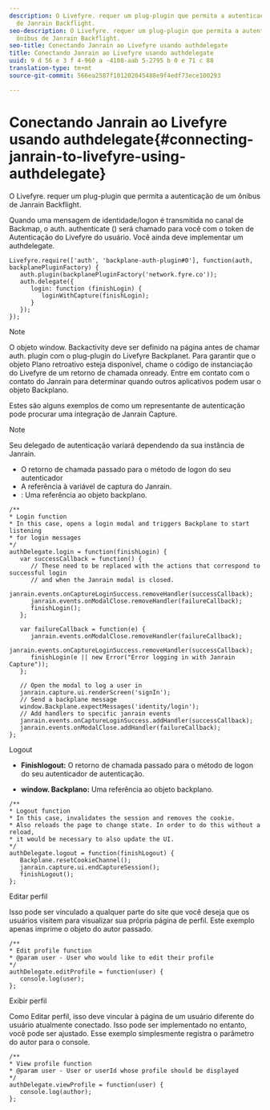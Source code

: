 ```yaml
---
description: O Livefyre. requer um plug-plugin que permita a autenticação de um ônibus
  de Janrain Backflight.
seo-description: O Livefyre. requer um plug-plugin que permita a autenticação de um
  ônibus de Janrain Backflight.
seo-title: Conectando Janrain ao Livefyre usando authdelegate
title: Conectando Janrain ao Livefyre usando authdelegate
uuid: 9 d 56 e 3 f 4-960 a -4108-aab 5-2795 b 0 e 71 c 88
translation-type: tm+mt
source-git-commit: 566ea2587f101202045488e9f4edf73ece100293

---
```



# Conectando Janrain ao Livefyre usando authdelegate{#connecting-janrain-to-livefyre-using-authdelegate}

O Livefyre. requer um plug-plugin que permita a autenticação de um ônibus de Janrain Backflight.

Quando uma mensagem de identidade/logon é transmitida no canal de Backmap, o auth. authenticate () será chamado para você com o token de Autenticação do Livefyre do usuário. Você ainda deve implementar um authdelegate.

```
Livefyre.require(['auth', 'backplane-auth-plugin#0'], function(auth, backplanePluginFactory) { 
   auth.plugin(backplanePluginFactory('network.fyre.co')); 
   auth.delegate({ 
      login: function (finishLogin) { 
         loginWithCapture(finishLogin); 
      } 
   }); 
});
```

>[!NOTE]
>
>O objeto window. Backactivity deve ser definido na página antes de chamar auth. plugin com o plug-plugin do Livefyre Backplanet. Para garantir que o objeto Plano retroativo esteja disponível, chame o código de instanciação do Livefyre de um retorno de chamada onready. Entre em contato com o contato do Janrain para determinar quando outros aplicativos podem usar o objeto Backplano.

Estes são alguns exemplos de como um representante de autenticação pode procurar uma integração de Janrain Capture.

>[!NOTE]
>
>Seu delegado de autenticação variará dependendo da sua instância de Janrain.

<!--Hannah: Mystery stray bullet found here. Please check against source. -Bob -->

* O retorno de chamada passado para o método de logon do seu autenticador
* A referência à variável de captura do Janrain.
* : Uma referência ao objeto backplano.

```
/** 
* Login function 
* In this case, opens a login modal and triggers Backplane to start listening 
* for login messages 
*/ 
authDelegate.login = function(finishLogin) { 
   var successCallback = function() { 
      // These need to be replaced with the actions that correspond to successful login  
      // and when the Janrain modal is closed. 
      janrain.events.onCaptureLoginSuccess.removeHandler(successCallback); 
      janrain.events.onModalClose.removeHandler(failureCallback); 
      finishLogin(); 
   }; 
  
   var failureCallback = function(e) { 
      janrain.events.onModalClose.removeHandler(failureCallback); 
      janrain.events.onCaptureLoginSuccess.removeHandler(successCallback); 
      finishLogin(e || new Error("Error logging in with Janrain Capture")); 
   }; 
  
   // Open the modal to log a user in 
   janrain.capture.ui.renderScreen('signIn'); 
   // Send a backplane message 
   window.Backplane.expectMessages('identity/login'); 
   // Add handlers to specific janrain events 
   janrain.events.onCaptureLoginSuccess.addHandler(successCallback); 
   janrain.events.onModalClose.addHandler(failureCallback); 
};
```

Logout

* **Finishlogout:** O retorno de chamada passado para o método de logon do seu autenticador de autenticação.

* **window. Backplano:** Uma referência ao objeto backplano.

```
/** 
* Logout function 
* In this case, invalidates the session and removes the cookie. 
* Also reloads the page to change state. In order to do this without a reload, 
* it would be necessary to also update the UI. 
*/ 
authDelegate.logout = function(finishLogout) { 
   Backplane.resetCookieChannel(); 
   janrain.capture.ui.endCaptureSession(); 
   finishLogout(); 
}; 
```

Editar perfil

Isso pode ser vinculado a qualquer parte do site que você deseja que os usuários visitem para visualizar sua própria página de perfil. Este exemplo apenas imprime o objeto do autor passado.

```
/** 
* Edit profile function 
* @param user - User who would like to edit their profile 
*/ 
authDelegate.editProfile = function(user) { 
   console.log(user); 
}; 
```

Exibir perfil

Como Editar perfil, isso deve vincular à página de um usuário diferente do usuário atualmente conectado. Isso pode ser implementado no entanto, você pode ser ajustado. Esse exemplo simplesmente registra o parâmetro do autor para o console.

```
/** 
* View profile function 
* @param user - User or userId whose profile should be displayed 
*/ 
authDelegate.viewProfile = function(user) { 
   console.log(author); 
};
```

